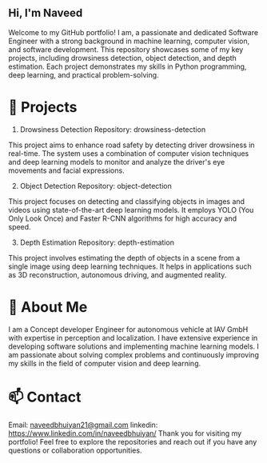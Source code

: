 ## Hi, I'm Naveed

Welcome to my GitHub portfolio! I am, a passionate and dedicated Software Engineer with a strong background in machine learning, computer vision, and software development. This repository showcases some of my key projects, including drowsiness detection, object detection, and depth estimation. Each project demonstrates my skills in Python programming, deep learning, and practical problem-solving.

# 🔭 Projects
1. Drowsiness Detection
Repository: drowsiness-detection

This project aims to enhance road safety by detecting driver drowsiness in real-time. The system uses a combination of computer vision techniques and deep learning models to monitor and analyze the driver's eye movements and facial expressions.


2. Object Detection
Repository: object-detection

This project focuses on detecting and classifying objects in images and videos using state-of-the-art deep learning models. It employs YOLO (You Only Look Once) and Faster R-CNN algorithms for high accuracy and speed.

3. Depth Estimation
Repository: depth-estimation

This project involves estimating the depth of objects in a scene from a single image using deep learning techniques. It helps in applications such as 3D reconstruction, autonomous driving, and augmented reality.

# 💬 About Me
I am a Concept developer Engineer for autonomous vehicle at IAV GmbH with expertise in perception and localization. I have extensive experience in developing software solutions and implementing machine learning models. I am passionate about solving complex problems and continuously improving my skills in the field of computer vision and deep learning.

# 📫 Contact
Email: naveedbhuiyan21@gmail.com
linkedin: https://www.linkedin.com/in/naveedbhuiyan/
Thank you for visiting my portfolio! Feel free to explore the repositories and reach out if you have any questions or collaboration opportunities.


<!--
**NaveedBhuiyan/NaveedBhuiyan** is a ✨ _special_ ✨ repository because its `README.md` (this file) appears on your GitHub profile.

Here are some ideas to get you started:

- 🔭 I’m currently working on ...
- 🌱 I’m currently learning ...
- 👯 I’m looking to collaborate on ...
- 🤔 I’m looking for help with ...
- 💬 Ask me about ...
- 📫 How to reach me: ...
- 😄 Pronouns: ...
- ⚡ Fun fact: ...
-->
